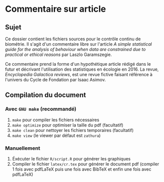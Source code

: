 Commentaire sur article
=======================

Sujet
-----

Ce dossier contient les fichiers sources pour le contrôle continu de biométrie.
Il s'agit d'un commentaire libre sur l'article _A simple statistical guide for
the analysis of behaviour when data are constrained due to practical or ethical
reasons_ par Laszlo Garamszegie.

Ce commentaire prend la forme d'un hypothétique article rédigé dans le futur et
décrivant l'utilisation des statistiques en écologie en 2016.
La revue, _Encyclopedia Galactica reviews_, est une revue fictive faisant
référence à l'univers du Cycle de Fondation par Isaac Asimov.


Compilation du document
-----------------------

### Avec `GNU make` (recommandé)

1. `make` pour compiler les fichiers nécessaires
2. `make optimize` pour optimiser la taille du pdf (facultatif) 
3. `make clean` pour nettoyer les fichiers temporaires (facultatif)
3. `make view` (le viewer par défaut est `zathura`)


### Manuellement

1. Éxécuter le fichier `R/script.R` pour générer les graphiques
2. Compiler le fichier `latex/cr.tex` pour générer le document pdf (compiler 1
   fois avec pdfLaTeX puis une fois avec BibTeX et enfin une fois avec pdfLaTeX)
